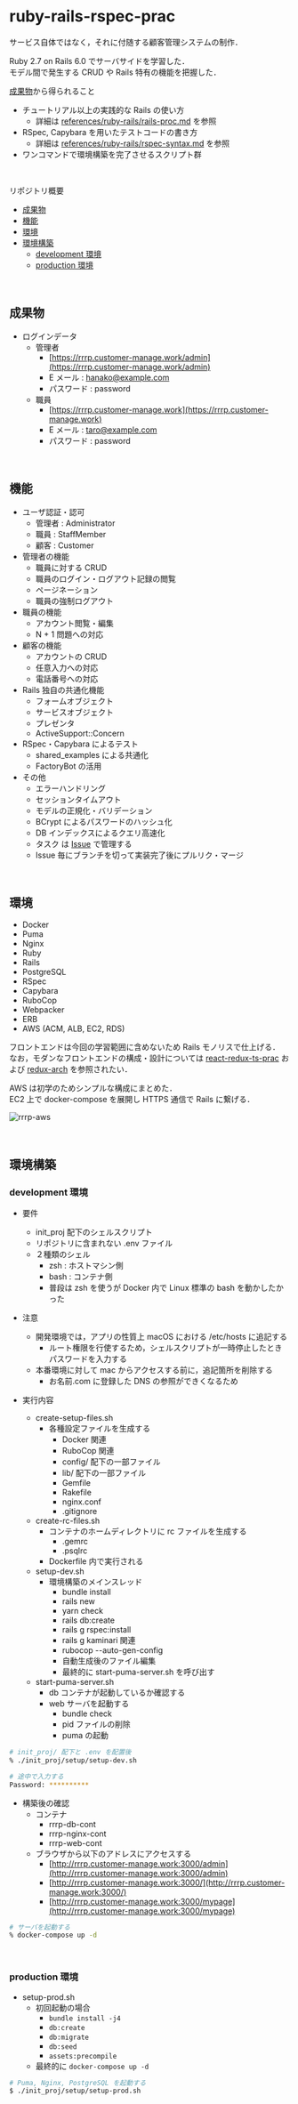 # ruby-rails-rspec-prac

サービス自体ではなく，それに付随する顧客管理システムの制作．

Ruby 2.7 on Rails 6.0 でサーバサイドを学習した．  
モデル間で発生する CRUD や Rails 特有の機能を把握した．

[成果物](#成果物)から得られること

- チュートリアル以上の実践的な Rails の使い方
  - 詳細は [references/ruby-rails/rails-proc.md](https://github.com/krtsato/references/blob/master/ruby-rails/rails-proc.md) を参照
- RSpec, Capybara を用いたテストコードの書き方
  - 詳細は [references/ruby-rails/rspec-syntax.md](https://github.com/krtsato/references/blob/master/ruby-rails/rspec-syntax.md) を参照
- ワンコマンドで環境構築を完了させるスクリプト群

<br>

リポジトリ概要

- [成果物](#成果物)
- [機能](#機能)
- [環境](#環境)
- [環境構築](#環境構築)
  - [development 環境](#development-環境)
  - [production 環境](#production-環境)

<br>

## 成果物

- ログインデータ
  - 管理者
    - [https://rrrp.customer-manage.work/admin](https://rrrp.customer-manage.work/admin)
    - E メール : hanako@example.com
    - パスワード : password
  - 職員
    - [https://rrrp.customer-manage.work](https://rrrp.customer-manage.work)
    - E メール : taro@example.com
    - パスワード : password

<br>

## 機能

- ユーザ認証・認可
  - 管理者 : Administrator
  - 職員 : StaffMember
  - 顧客 : Customer
- 管理者の機能
  - 職員に対する CRUD
  - 職員のログイン・ログアウト記録の閲覧
  - ページネーション
  - 職員の強制ログアウト
- 職員の機能
  - アカウント閲覧・編集
  - N + 1 問題への対応
- 顧客の機能
  - アカウントの CRUD
  - 任意入力への対応
  - 電話番号への対応
- Rails 独自の共通化機能
  - フォームオブジェクト
  - サービスオブジェクト
  - プレゼンタ
  - ActiveSupport::Concern
- RSpec・Capybara によるテスト
  - shared_examples による共通化
  - FactoryBot の活用
- その他
  - エラーハンドリング
  - セッションタイムアウト
  - モデルの正規化・バリデーション
  - BCrypt によるパスワードのハッシュ化
  - DB インデックスによるクエリ高速化
  - タスク は [Issue](https://github.com/krtsato/ruby-rails-rspec-prac/issues) で管理する
  - Issue 毎にブランチを切って実装完了後にプルリク・マージ

<br>

## 環境

- Docker
- Puma
- Nginx
- Ruby
- Rails
- PostgreSQL
- RSpec
- Capybara
- RuboCop
- Webpacker
- ERB
- AWS (ACM, ALB, EC2, RDS)

フロントエンドは今回の学習範囲に含めないため Rails モノリスで仕上げる．  
なお，モダンなフロントエンドの構成・設計については [react-redux-ts-prac](https://github.com/krtsato/react-redux-ts-prac) および [redux-arch](https://github.com/krtsato/references/blob/master/react-redux-ts/redux-arch.md) を参照されたい．

AWS は初学のためシンプルな構成にまとめた．  
EC2 上で docker-compose を展開し HTTPS 通信で Rails に繋げる．

![rrrp-aws](https://user-images.githubusercontent.com/32429977/83172936-48905f00-a153-11ea-8daf-7a48cbe038a5.png)

<br>

## 環境構築

### development 環境

- 要件
  - init_proj 配下のシェルスクリプト
  - リポジトリに含まれない .env ファイル
  - ２種類のシェル
    - zsh : ホストマシン側
    - bash : コンテナ側
    - 普段は zsh を使うが Docker 内で Linux 標準の bash を動かしたかった

- 注意
  - 開発環境では，アプリの性質上 macOS における /etc/hosts に追記する
    - ルート権限を行使するため，シェルスクリプトが一時停止したときパスワードを入力する
  - 本番環境に対して mac からアクセスする前に，追記箇所を削除する
    - お名前.com に登録した DNS の参照ができくなるため

- 実行内容
  - create-setup-files.sh
    - 各種設定ファイルを生成する
      - Docker 関連
      - RuboCop 関連
      - config/ 配下の一部ファイル
      - lib/ 配下の一部ファイル
      - Gemfile
      - Rakefile
      - nginx.conf
      - .gitignore
  - create-rc-files.sh
    - コンテナのホームディレクトリに rc ファイルを生成する
      - .gemrc
      - .psqlrc
    - Dockerfile 内で実行される
  - setup-dev.sh
    - 環境構築のメインスレッド
      - bundle install
      - rails new
      - yarn check
      - rails db:create
      - rails g rspec:install
      - rails g kaminari 関連
      - rubocop --auto-gen-config
      - 自動生成後のファイル編集
      - 最終的に start-puma-server.sh を呼び出す
  - start-puma-server.sh
    - db コンテナが起動しているか確認する
    - web サーバを起動する
      - bundle check
      - pid ファイルの削除
      - puma の起動

```zsh
# init_proj/ 配下と .env を配置後
% ./init_proj/setup/setup-dev.sh

# 途中で入力する
Password: **********
```

- 構築後の確認
  - コンテナ
    - rrrp-db-cont
    - rrrp-nginx-cont
    - rrrp-web-cont
  - ブラウザから以下のアドレスにアクセスする
    - [http://rrrp.customer-manage.work:3000/admin](http://rrrp.customer-manage.work:3000/admin)
    - [http://rrrp.customer-manage.work:3000/](http://rrrp.customer-manage.work:3000/)
    - [http://rrrp.customer-manage.work:3000/mypage](http://rrrp.customer-manage.work:3000/mypage)

```zsh
# サーバを起動する
% docker-compose up -d
```

<br>

### production 環境

- setup-prod.sh
  - 初回起動の場合
    - `bundle install -j4`
    - `db:create`
    - `db:migrate`
    - `db:seed`
    - `assets:precompile`
  - 最終的に `docker-compose up -d`

```zsh
# Puma, Nginx, PostgreSQL を起動する
$ ./init_proj/setup/setup-prod.sh
```
